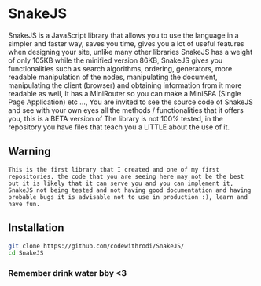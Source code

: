 # SnakeJS
SnakeJS is a JavaScript library that allows you to use the language in a simpler and faster way, saves you time, gives you a lot of useful features when designing your site, unlike many other libraries SnakeJS has a weight of only 105KB while the minified version 86KB, SnakeJS gives you functionalities such as search algorithms, ordering, generators, more readable manipulation of the nodes, manipulating the document, manipulating the client (browser) and obtaining information from it more readable as well, It has a MiniRouter so you can make a MiniSPA (Single Page Application) etc ..., You are invited to see the source code of SnakeJS and see with your own eyes all the methods / functionalities that it offers you, this is a BETA version of The library is not 100% tested, in the repository you have files that teach you a LITTLE about the use of it.

## Warning
```This is the first library that I created and one of my first repositories, the code that you are seeing here may not be the best but it is likely that it can serve you and you can implement it, SnakeJS not being tested and not having good documentation and having probable bugs it is advisable not to use in production :), learn and have fun.```

## Installation

```bash
git clone https://github.com/codewithrodi/SnakeJS/
cd SnakeJS
```

### Remember drink water bby <3

